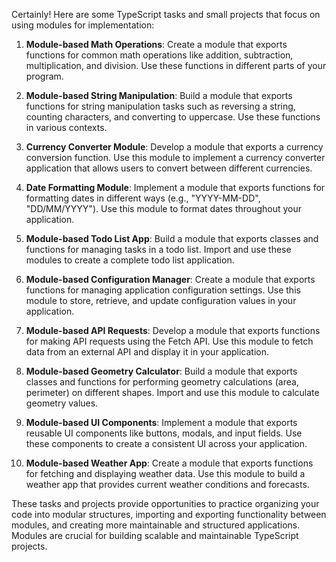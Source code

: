 Certainly! Here are some TypeScript tasks and small projects that focus on using modules for implementation:

1. **Module-based Math Operations**:
   Create a module that exports functions for common math operations like addition, subtraction, multiplication, and division. Use these functions in different parts of your program.

2. **Module-based String Manipulation**:
   Build a module that exports functions for string manipulation tasks such as reversing a string, counting characters, and converting to uppercase. Use these functions in various contexts.

3. **Currency Converter Module**:
   Develop a module that exports a currency conversion function. Use this module to implement a currency converter application that allows users to convert between different currencies.

4. **Date Formatting Module**:
   Implement a module that exports functions for formatting dates in different ways (e.g., "YYYY-MM-DD", "DD/MM/YYYY"). Use this module to format dates throughout your application.

5. **Module-based Todo List App**:
   Build a module that exports classes and functions for managing tasks in a todo list. Import and use these modules to create a complete todo list application.

6. **Module-based Configuration Manager**:
   Create a module that exports functions for managing application configuration settings. Use this module to store, retrieve, and update configuration values in your application.

7. **Module-based API Requests**:
   Develop a module that exports functions for making API requests using the Fetch API. Use this module to fetch data from an external API and display it in your application.

8. **Module-based Geometry Calculator**:
   Build a module that exports classes and functions for performing geometry calculations (area, perimeter) on different shapes. Import and use this module to calculate geometry values.

9. **Module-based UI Components**:
   Implement a module that exports reusable UI components like buttons, modals, and input fields. Use these components to create a consistent UI across your application.

10. **Module-based Weather App**:
    Create a module that exports functions for fetching and displaying weather data. Use this module to build a weather app that provides current weather conditions and forecasts.

These tasks and projects provide opportunities to practice organizing your code into modular structures, importing and exporting functionality between modules, and creating more maintainable and structured applications. Modules are crucial for building scalable and maintainable TypeScript projects.
